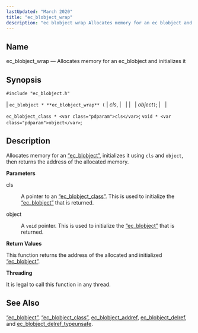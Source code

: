```yaml
---
lastUpdated: "March 2020"
title: "ec_blobject_wrap"
description: "ec blobject wrap Allocates memory for an ec blobject and initializes it ec blobject ec blobject wrap cls object ec blobject class cls void object Allocates memory for an Section 68 17 ec blobject initializes it using cls and object then returns the address of the allocated memory cls A..."
---
```


<a name="apis.ec_blobject_wrap"></a> 
## Name

ec_blobject_wrap — Allocates memory for an ec_blobject and initializes it

## Synopsis

`#include "ec_blobject.h"`

| `ec_blobject * **ec_blobject_wrap** (` | <var class="pdparam">cls</var>, |   |
|   | <var class="pdparam">object</var>`)`; |   |

`ec_blobject_class * <var class="pdparam">cls</var>`;
`void * <var class="pdparam">object</var>`;<a name="idp47789056"></a> 
## Description

Allocates memory for an [“ec_blobject”](/momentum/3/3-api/structs-ec-blobject), initializes it using `cls` and `object`, then returns the address of the allocated memory.

**<a name="idp47791776"></a> Parameters**

<dl class="variablelist">

<dt>cls</dt>

<dd>

A pointer to an [“ec_blobject_class”](/momentum/3/3-api/structs-ec-blobject-class). This is used to initialize the [“ec_blobject”](/momentum/3/3-api/structs-ec-blobject) that is returned.

</dd>

<dt>object</dt>

<dd>

A `void` pointer. This is used to initialize the [“ec_blobject”](/momentum/3/3-api/structs-ec-blobject) that is returned.

</dd>

</dl>

**<a name="idp47798560"></a> Return Values**

This function returns the address of the allocated and initialized [“ec_blobject”](/momentum/3/3-api/structs-ec-blobject).

**<a name="idp47800080"></a> Threading**

It is legal to call this function in any thread.

<a name="idp47801184"></a> 
## See Also

[“ec_blobject”](/momentum/3/3-api/structs-ec-blobject), [“ec_blobject_class”](/momentum/3/3-api/structs-ec-blobject-class), [ec_blobject_addref](/momentum/3/3-api/apis-ec-blobject-addref), [ec_blobject_delref](/momentum/3/3-api/apis-ec-blobject-delref), and [ec_blobject_delref_typeunsafe](/momentum/3/3-api/apis-ec-blobject-delref-typeunsafe).